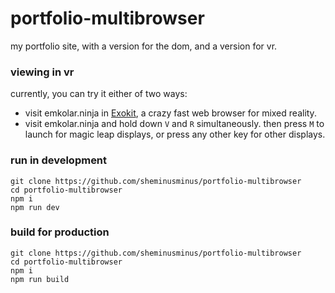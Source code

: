 # portfolio-multibrowser

my portfolio site, with a version for the dom, and a version for vr.

### viewing in vr

currently, you can try it either of two ways:

- visit emkolar.ninja in [Exokit](https://github.com/webmixedreality/exokit), a crazy fast web browser for mixed reality.
- visit emkolar.ninja and hold down `V` and `R` simultaneously. then press `M` to launch for magic leap displays, or press any other key for other displays.

### run in development

```
git clone https://github.com/sheminusminus/portfolio-multibrowser
cd portfolio-multibrowser
npm i
npm run dev
```

### build for production

```
git clone https://github.com/sheminusminus/portfolio-multibrowser
cd portfolio-multibrowser
npm i
npm run build
```
